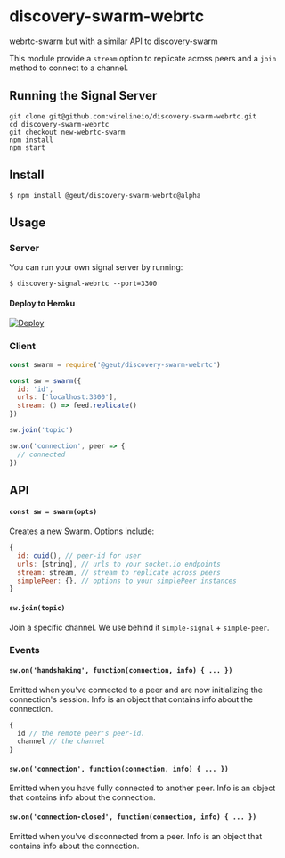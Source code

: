 # discovery-swarm-webrtc
webrtc-swarm but with a similar API to discovery-swarm

This module provide a `stream` option to replicate across peers and a `join` method to connect to a channel.

## Running the Signal Server

```
git clone git@github.com:wirelineio/discovery-swarm-webrtc.git
cd discovery-swarm-webrtc
git checkout new-webrtc-swarm
npm install
npm start
```

## Install

```
$ npm install @geut/discovery-swarm-webrtc@alpha
```

## Usage

### Server

You can run your own signal server by running:

```
$ discovery-signal-webrtc --port=3300
```

#### Deploy to Heroku

[![Deploy](https://www.herokucdn.com/deploy/button.svg)](https://heroku.com/deploy)

### Client

```javascript
const swarm = require('@geut/discovery-swarm-webrtc')

const sw = swarm({
  id: 'id',
  urls: ['localhost:3300'],
  stream: () => feed.replicate()
})

sw.join('topic')

sw.on('connection', peer => {
  // connected
})
```

## API

#### `const sw = swarm(opts)`

Creates a new Swarm. Options include:

```javascript
{
  id: cuid(), // peer-id for user
  urls: [string], // urls to your socket.io endpoints
  stream: stream, // stream to replicate across peers
  simplePeer: {}, // options to your simplePeer instances
}
```

#### `sw.join(topic)`

Join a specific channel. We use behind it `simple-signal` + `simple-peer`.

### Events

#### `sw.on('handshaking', function(connection, info) { ... })`

Emitted when you've connected to a peer and are now initializing the connection's session. Info is an object that contains info about the connection.

``` js
{
  id // the remote peer's peer-id.
  channel // the channel
}
```

#### `sw.on('connection', function(connection, info) { ... })`

Emitted when you have fully connected to another peer. Info is an object that contains info about the connection.

#### `sw.on('connection-closed', function(connection, info) { ... })`

Emitted when you've disconnected from a peer. Info is an object that contains info about the connection.
